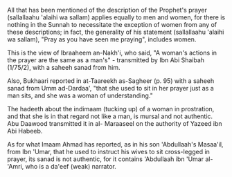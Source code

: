 All that has been mentioned of the description of the Prophet's prayer (sallallaahu 'alaihi wa sallam) applies equally to men and women, for there is nothing in the Sunnah to necessitate the exception of women from any of these descriptions; in fact, the generality of his statement (sallallaahu 'alaihi wa sallam), "Pray as you have seen me praying", includes women.

This is the view of Ibraaheem an-Nakh'i, who said, "A woman's actions in the prayer are the same as a man's" - transmitted by Ibn Abi Shaibah (1/75/2), with a saheeh sanad from him.

Also, Bukhaari reported in at-Taareekh as-Sagheer (p. 95) with a saheeh sanad from Umm ad-Dardaa', "that she used to sit in her prayer just as a man sits, and she was a woman of understanding."

The hadeeth about the indimaam (tucking up) of a woman in prostration, and that she is in that regard not like a man, is mursal and not authentic. Abu Daawood transmitted it in al- Maraaseel on the authority of Yazeed ibn Abi Habeeb.

As for what Imaam Ahmad has reported, as in his son 'Abdullaah's Masaa'il, from Ibn 'Umar, that he used to instruct his wives to sit cross-legged in prayer, its sanad is not authentic, for it contains 'Abdullaah ibn 'Umar al-'Amri, who is a da'eef (weak) narrator.